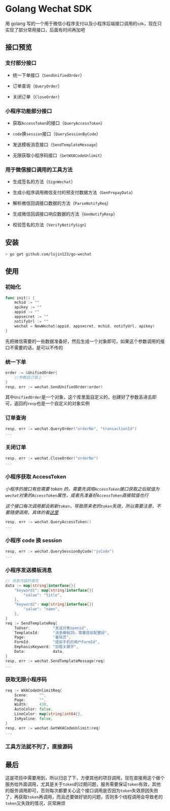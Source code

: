 # Golang Wechat SDK

用 golang 写的一个用于微信小程序支付以及小程序后端接口调用的`sdk`，现在只实现了部分常用接口，后面有时间再加吧

## 接口预览

### 支付部分接口

- 统一下单接口（`SendUnifiedOrder`）

- 订单查询（`QueryOrder`）

- 关闭订单（`CloseOrder`）

### 小程序功能部分接口

- 获取`AccessToken`的接口（`QueryAccessToken`）

- `code`换`session`接口（`QuerySessionByCode`）

- 发送模板消息接口（`SendTemplateMessage`）

- 无限获取小程序码接口（`GetWXACodeUnlimit`）

### 用于微信接口调用的工具方法

- 生成签名的方法（`SignWechat`）

- 生成小程序调用微信支付的预支付数据方法（`GenPrepayData`）

- 解析微信回调接口数据的方法（`ParseNotifyReq`）

- 生成微信回调接口响应数据的方法（`GenNotifyResp`）

- 校验签名的方法（`VerifyNotifySign`）

## 安装

```sh
> go get github.com/lujin123/go-wechat
```

## 使用

### 初始化

```go
func init() {
    mchid := ""
    apikey := ""
    appid := ""
    appsecret := ""
    notifyUrl := ""
    wechat = NewWechat(appid, appsecret, mchid, notifyUrl, apikey)
}
```

先把微信需要的一些数据准备好，然后生成一个对象即可，如果这个参数调用的接口不需要的话，是可以不传的

### 统一下单

```go
order := &UnifiedOrder{
    //参数自己填上
}
resp, err := wechat.SendUnifiedOrder(order)
```

其中`UnifiedOrder`是一个对象，这个库里面自定义的，创建好了参数丢进去即可，返回的`resp`也是一个自定义的对象实例

### 订单查询

```go
resp, err := wechat.QueryOrder("orderNo", "transactionId")
...
```

### 关闭订单

```go
resp, err := wechat.CloseOrder("orderNo")
...
```

### 小程序获取 AccessToken

_小程序的接口有些需要 token 的，需要先调用`AccessToken`接口获取之后赋值为`wechat`对象的`AccessToken`属性，或者先准备好`AccessToken`直接赋值也行_

_这个接口每次调用都会刷新`token`，导致原来老的`token`失效，所以需要注意，不要随便调用，具体的看[这里](https://developers.weixin.qq.com/miniprogram/dev/api-backend/getAccessToken.html)_

```go
resp, err := wechat.QueryAccessToken()
...
```

### 小程序 code 换 session

```go
resp, err := wechat.QuerySessionByCode("jsCode")
...
```

### 小程序发送模板消息

```go
// 消息内容的填充
data := map[string]interface{}{
    "keyword1": map[string]interface{}{
        "value": "title",
    },
    "keyword2": map[string]interface{}{
        "value": "name",
    },
}
req := SendTemplateReq{
    ToUser:          "发送对象openid",
    TemplateId:      "消息模板ID，需要提前配置好",
    Page:            "着陆页",
    FormId:          "提前手机的用户FormId",
    EmphasisKeyword: "加粗关键字",
    Data:            data,
}
resp, err := wechat.SendTemplateMessage(req)
...
```

### 获取无限小程序码

```go
req := WXACodeUnlimitReq{
    Scene:     "",
    Page:      "",
    Width:     430,
    AutoColor: false,
    LineColor: map[string]int64{},
    IsHyaline: false,
}
resp, err := wechat.GetWXACodeUnlimit(req)
...
```

### 工具方法就不列了，直接源码

## 最后

这是项目中需要用到，所以归总了下，方便其他的项目调用，现在直接用这个做个服务给外面调用，尤其是关于`token`的过期问题，服务需要保证`token`有效，其他的服务调用即可，否则每次都要关心这个接口调用是否因为`token`失效原因失败了，再获取`token`再调用，而且还要做好锁的问题，否则多个线程调用会导致老的`token`又失效的情况，灰常麻烦
